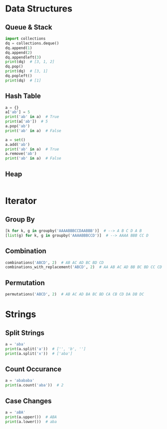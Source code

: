 # Data Structures
## Queue & Stack
```python
import collections
dq = collections.deque()
dq.append(1)
dq.append(2)
dq.appendleft(3)
print(dq)  # [3, 1, 2]
dq.pop()
print(dq)  # [3, 1]
dq.popleft()
print(dq)  # [1]
```
## Hash Table
```python
a = {}
a['ab'] = 5
print('ab' in a)  # True
print(a['ab'])  # 5
a.pop('ab')
print('ab' in a)  # False

a = set()
a.add('ab')
print('ab' in a)  # True
a.remove('ab')
print('ab' in a)  # False
```
## Heap
```python
```
# Iterator
## Group By
```python
[k for k, g in groupby('AAAABBBCCDAABBB')]  # --> A B C D A B
[list(g) for k, g in groupby('AAAABBBCCD')]  # --> AAAA BBB CC D
```
## Combination
```python
combinations('ABCD', 2)  # AB AC AD BC BD CD
combinations_with_replacement('ABCD', 2)  # AA AB AC AD BB BC BD CC CD DD
```
## Permutation
```python
permutations('ABCD', 2)  # AB AC AD BA BC BD CA CB CD DA DB DC
```
# Strings
## Split Strings
```python
a = 'aba'
print(a.split('a'))  # ['', 'b', '']
print(a.split('x'))  # ['aba']
```
## Count Occurance
```python
a = 'abababa'
print(a.count('aba'))  # 2
```
## Case Changes
```python
a = 'aBA'
print(a.upper())  # ABA
print(a.lower())  # aba 
```
